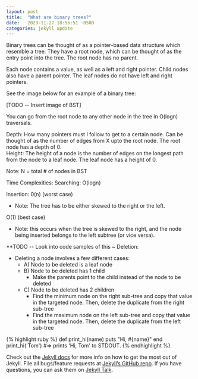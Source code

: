 ```yaml
---
layout: post
title:  "What are binary trees?"
date:   2023-11-27 18:56:51 -0500
categories: jekyll update
---
```

Binary trees can be thought of as a pointer-based data structure which resemble a tree. They have a root node, which can be thought of as the entry point into the tree. The root node has no parent. 

Each node contains a value, as well as a left and right pointer. Child nodes also have a parent pointer. The leaf nodes do not have left and right pointers.   

See the image below for an example of a binary tree: 

[TODO -- Insert image of BST]


You can go from the root node to any other node in the tree in O(logn) traversals. 

Depth: How many pointers must I follow to get to a certain node. Can be thought of as the number
of edges from X upto the root node. The root node has a depth of 0.  
Height: The height of a node is the number of edges on the longest path from the node to a leaf node. 
The leaf node has a height of 0. 

Note: N = total # of nodes in BST

Time Complexities: 
 Searching: O(logn)

 Insertion: 
 0(n) (worst case)
  - Note: The tree has to be either skewed to the right or the left.  

 O(1) (best case)
  - Note: this occurs when the tree is skewed to the right, and the node being inserted belongs to the 
  left subtree (or vice versa). 
 
 **TODO -- Look into code samples of this ~ Deletion:
  - Deleting a node involves a few different cases: 
    - A) Node to be deleted is a leaf node 
    - B) Node to be deleted has 1 child 
      - Make the parents point to the child instead of the node to be deleted 
    - C) Node to be deleted has 2 children 
      - Find the minimum node on the right sub-tree and copy that value in the targeted node. Then, 
      delete the duplicate from the right sub-tree 
      - Find the maximum node on the left sub-tree and copy that value in the targeted node. Then, 
      delete the duplicate from the left sub-tree 


{% highlight ruby %}
def print_hi(name)
  puts "Hi, #{name}"
end
print_hi('Tom')
#=> prints 'Hi, Tom' to STDOUT.
{% endhighlight %}

Check out the [Jekyll docs][jekyll-docs] for more info on how to get the most out of Jekyll. File all bugs/feature requests at [Jekyll’s GitHub repo][jekyll-gh]. If you have questions, you can ask them on [Jekyll Talk][jekyll-talk].

[jekyll-docs]: https://jekyllrb.com/docs/home
[jekyll-gh]:   https://github.com/jekyll/jekyll
[jekyll-talk]: https://talk.jekyllrb.com/
